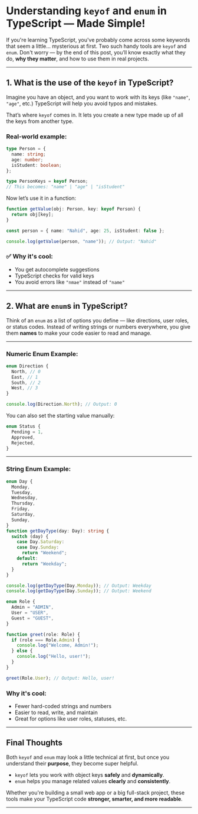 # Understanding `keyof` and `enum` in TypeScript — Made Simple!

If you're learning TypeScript, you've probably come across some keywords that
seem a little... mysterious at first. Two such handy tools are `keyof` and
`enum`. Don't worry — by the end of this post, you’ll know exactly what they do,
**why they matter**, and how to use them in real projects.

---

## 1. What is the use of the `keyof` in TypeScript?

Imagine you have an object, and you want to work with its keys (like `"name"`,
`"age"`, etc.) TypeScript will help you avoid typos and mistakes.

That’s where `keyof` comes in. It lets you create a new type made up of all the
keys from another type.

###  Real-world example:

```ts
type Person = {
  name: string;
  age: number;
  isStudent: boolean;
};

type PersonKeys = keyof Person;
// This becomes: "name" | "age" | "isStudent"
```

Now let’s use it in a function:

```ts
function getValue(obj: Person, key: keyof Person) {
  return obj[key];
}

const person = { name: "Nahid", age: 25, isStudent: false };

console.log(getValue(person, "name")); // Output: "Nahid"
```

### ✅ Why it's cool:

- You get autocomplete suggestions
- TypeScript checks for valid keys
- You avoid errors like `"nmae"` instead of `"name"`

---

## 2.  What are `enum`s in TypeScript?

Think of an `enum` as a list of options you define — like directions, user
roles, or status codes. Instead of writing strings or numbers everywhere, you
give them **names** to make your code easier to read and manage.

---

###  Numeric Enum Example:

```ts
enum Direction {
  North, // 0
  East, // 1
  South, // 2
  West, // 3
}

console.log(Direction.North); // Output: 0
```

You can also set the starting value manually:

```ts
enum Status {
  Pending = 1,
  Approved,
  Rejected,
}
```

---

###  String Enum Example:

```ts
enum Day {
  Monday,
  Tuesday,
  Wednesday,
  Thursday,
  Friday,
  Saturday,
  Sunday,
}
function getDayType(day: Day): string {
  switch (day) {
    case Day.Saturday:
    case Day.Sunday:
      return "Weekend";
    default:
      return "Weekday";
  }
}

console.log(getDayType(Day.Monday)); // Output: Weekday
console.log(getDayType(Day.Sunday)); // Output: Weekend

enum Role {
  Admin = "ADMIN",
  User = "USER",
  Guest = "GUEST",
}

function greet(role: Role) {
  if (role === Role.Admin) {
    console.log("Welcome, Admin!");
  } else {
    console.log("Hello, user!");
  }
}

greet(Role.User); // Output: Hello, user!
```

###  Why it's cool:

- Fewer hard-coded strings and numbers
- Easier to read, write, and maintain
- Great for options like user roles, statuses, etc.

---

##  Final Thoughts

Both `keyof` and `enum` may look a little technical at first, but once you
understand their **purpose**, they become super helpful.

- `keyof` lets you work with object keys **safely** and **dynamically**.
- `enum` helps you manage related values **clearly** and **consistently**.

Whether you're building a small web app or a big full-stack project, these tools
make your TypeScript code **stronger, smarter, and more readable**.

---




